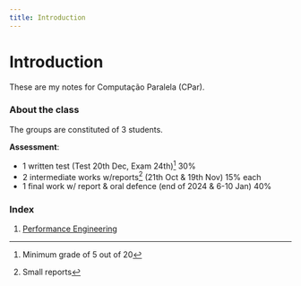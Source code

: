 ```yaml
---
title: Introduction 
---
```


# Introduction

These are my notes for Computação Paralela (CPar).

### About the class

The groups are constituted of 3 students.

__Assessment__:
- 1 written test (Test 20th Dec, Exam 24th)[^1] 30%
- 2 intermediate works w/reports[^2] (21th Oct & 19th Nov) 15% each
- 1 final work w/ report & oral defence (end of 2024 & 6-10 Jan) 40%

[^1]: Minimum grade of 5 out of 20
[^2]: Small reports 

### Index

1. [Performance Engineering](perf.md)

